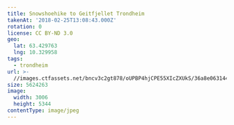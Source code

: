 ```yaml
---
title: Snowshoehike to Geitfjellet Trondheim
takenAt: '2018-02-25T13:08:43.000Z'
rotation: 0
license: CC BY-ND 3.0
geo:
  lat: 63.429763
  lng: 10.329958
tags:
  - trondheim
url: >-
  //images.ctfassets.net/bncv3c2gt878/oUPBP4hjCPE55XIcZXUkS/36a8e06314431ca6856608092adc5b18/snowshoehike-to-geitfjellet-trondheim_26609704138_o
size: 5624263
image:
  width: 3006
  height: 5344
contentType: image/jpeg
---
```


